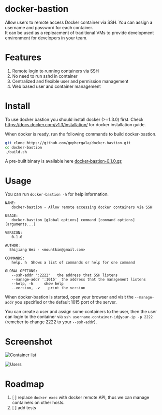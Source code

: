 # docker-bastion
Allow users to remote access Docker container via SSH.
You can assign a username and password for each container.  
It can be used as a repleacment of traditional VMs to provide
development environment for developers in your team.

# Features
1. Remote login to running containers via SSH
2. No need to run sshd in container
3. Centralized and flexible user and permission management
4. Web based user and container management

# Install
To use docker bastion you should install docker (>=1.3.0) first.
Check https://docs.docker.com/v1.3/installation/ for docker installation guide.

When docker is ready, run the following commands to build docker-bastion.

```bash
git clone https://github.com/gophergala/docker-bastion.git
cd docker-bastion
./build.sh
```

A pre-built binary is available here [docker-bastion-0.1.0.gz](http://gophergala.github.io/docker-bastion/download/docker-bastion-0.1.0.gz)

# Usage
You can run ```docker-bastion -h``` for help information.

```
NAME:
   docker-bastion - Allow remote accessing docker containers via SSH

USAGE:
   docker-bastion [global options] command [command options] [arguments...]

VERSION:
   0.1.0

AUTHOR:
  Shijiang Wei - <mountkin@gmail.com>

COMMANDS:
   help, h  Shows a list of commands or help for one command
   
GLOBAL OPTIONS:
   --ssh-addr ':2222'   the address that SSH listens
   --manage-addr ':1015'  the address that the management listens
   --help, -h     show help
   --version, -v    print the version

```

When docker-bastion is started, open your browser and visit the
```--manage-addr``` you specified or the default 1015 port of the server.

You can create a user and assign some containers to the user, then the
user can login to the container via
```ssh username.container-id@your-ip -p 2222``` (remeber to change 2222
to your ```--ssh-addr```).

# Screenshot

![Container list](screenshots/containers.png)

![Users](screenshots/users.png)

# Roadmap
1. [ ] replace ```docker exec``` with docker remote API, thus we can manage containers on other hosts.
2. [ ] add tests

